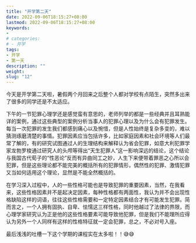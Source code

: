```yaml
---
title: "开学第二天"
date: 2022-09-06T18:15:27+08:00
lastmod: 2022-09-06T18:15:27+08:00
keywords: 
- 
# categories: 
# - 开学
tags: 
- 开学
- 第一天
description: ""
weight:
slug: "12"
---
```


今天是开学第二天啦，暑假两个月回来之后整个人都对学校有点陌生，突然多出来了很多的同学还是不太适应。

下午的一节犯罪心理学还是感觉蛮有意思的，老师列举的都是一些经典并且耳熟能详的案例，通过这些典型的案例分析当事人的犯罪心理以及为什么会有犯罪发生。每当一次犯罪的发生我们都感到痛心以及惋惜，但是人性始终是复杂多变的，难以猜测琢磨清楚的事情。犯罪因素应当包括许多，比如家庭因素和社会环境等人们最常了解的，有的研究试图通过人的生理结构来解释认为省会犯罪，如意大利犯罪学家龙勃罗梭通过研究人的头颅等得出“天生犯罪人”这一影响深远的结论，这个结论与我国古代荀子的“性恶论”反而有异曲同工之妙，人生下来便带着罪恶之心所以会犯罪，但是这些理论都不能完美的概括所有的犯罪情形，偶然性的犯罪、激情犯罪又当如何适用这个理论，显然是不能全然概括的。

在学习深入过程中，人的一些性格可能也是导致犯罪的重要因素，当然，在我看来，这些性格因素并不是起决定因素，每种性格都有两面性，我认为并不会出现性格缺陷这样的词语，往往这些性格需要和一定特定因素结合才有可能发生犯罪。简而言之，一个人拥有固执、自卑、怯懦这三样性格，同时他越过了法律的界限，而心理学家研究认为正是他的这些性格要素可能导致他犯罪，但是我们不能理所应得认为另外一个人同样有这样的性格特征就一定会犯罪，总之，不必对号入座。

最后浅浅的吐槽一下这个学期的课程实在太多啦！！😅😅

